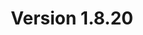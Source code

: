 ---
title: "Version 1.8.20"

version_number: "1.8.20"
version_code: "1820"
release_date: "2019-02-27"

packages:
  - type: mybb
    formats:
      - type: zip
        filesize: "2.15 MB"
        checksums:
          - type: md5
            value: 3d1a8c22874af72a1025709f5447f783
          - type: sha1
            value: e3c73a4cf99dbb237c9aa8bce458fe2296acbdee
          - type: sha256
            value: ee96b3eac55ebbbdf86c2057d513c7b015a6d558c7fdf4f297084c3e2f73b212
          - type: sha512
            value: 68d5bcd26cf808bf90414e569cfee91e6ad158ee73cdb8ce7dc3a87a0b883b946674831b4fbbd9c6c81b25c20f802e8f6e303f128aeb5607f40c39b294a8d5e2
        locations:
          - name: resources.mybb.com/downloads/

  - type: changed_files
    formats:
      - type: zip
        filesize: "0.85 MB"
        checksums:
          - type: md5
            value: d9377988fdef5e19d105afe7db141543
          - type: sha1
            value: 80c0af41e9148bc84ef7558d6f20d9c859279c9a
          - type: sha256
            value: 31b21c008d63f655f80572fffd8d7c1c465c346580cf920a1535443893766cb7
          - type: sha512
            value: b2446331cc8b62fea579acb7e225344d23347d0e5fa9f3a49df8715aa31a14a29b38b1757f5f11d42983bd07fb59be4ac9b7ae09e6151b9a8f0a445bbb4566ec
        locations:
          - name: resources.mybb.com/downloads/

upgrade_script_required: true
resolved_issues_number: "42"
resolved_issues_link: "https://github.com/mybb/mybb/issues?q=is%3Aissue%20is%3Aclosed%20label%3As%3Aresolved%20milestone%3A1.8.20"

comment: "This release includes allowing users to see their unapproved content and view user referrals; compatibility with PHP >= 7.2 has been improved and **[jQuery has been upgraded to 3.0.0](https://github.com/mybb/mybb/pull/3516#issuecomment-448759610), which might affect custom JavaScript code in plugins and themes**."

resolved_security_issues:
  - description: "Reset Password reflected XSS"
    severity: "medium"
  - description: "ModCP Profile Editor username reflected XSS"
    severity: "medium"
    reported_by:
      name: "Jovan Zivanovic"
      affiliation: "MaTRIS Research Group, SBA Research"
  - description: "Predictable CSRF token for guest users"
    severity: "low"
    reported_by:
      name: "[Devilshakerz](https://community.mybb.com/user-47371.html)"
      affiliation: "MyBB Team"
  - description: "ACP Stylesheet Properties XSS"
    severity: "low"
    reported_by:
      name: "[Cillian Collins](https://github.com/Cillian-Collins)"
  - description: "Reset Password username enumeration via email"
    severity: "low"
    reported_by:
      name: "Abdullah Md. Shaleh"

changed_language_files_number: "9"

changed_files:
  - admin:
    - inc:
      - class_page.php
    - jscripts:
      - theme_properties.js
    - modules:
      - config:
        - languages.php
        - plugins.php
        - profile_fields.php
        - settings.php
      - forum:
        - management.php
      - home:
        - index.php
      - style:
        - templates.php
        - themes.php
      - user:
        - users.php
  - inc:
    - class_core.php
    - datahandlers:
      - warnings.php
    - functions.php
    - languages:
      - english:
        - admin:
          - config_profile_fields.lang.php
          - user_users.lang.php
        - global.lang.php
        - index.lang.php
        - member.lang.php
        - memberlist.lang.php
        - moderation.lang.php
        - search.lang.php
        - usercp.lang.php
      - english.php
    - functions_user.php
    - functions_search.php
    - class_parser.php
    - functions_image.php
    - class_error.php
    - functions_post.php
    - tasks:
      - versioncheck.php
  - install:
    - resources:
      - mybb_theme.xml
      - output.php
      - settings.xml
      - upgrade12.php
      - upgrade13.php
      - upgrade17.php
      - upgrade30.php
      - upgrade35.php
      - upgrade47.php
  - jscripts:
    - sceditor:
      - editor_themes:
        - default.css
        - famfamfam.png
        - modern.css
        - monocons.css
        - office-toolbar.css
        - office.css
        - square.css
        - mybb.css
      - jquery.sceditor.bbcode.min.js
      - jquery.sceditor.default.min.css
      - jquery.sceditor.min.js
      - jquery.sceditor.xhtml.min.js
      - editor_plugins:
        - bbcode.js
        - format.js
        - undo.js
        - xhtml.js
    - bbcodes_sceditor.js
    - general.js
    - inline_edit.js
    - jquery.js
    - jquery.plugins.js
    - jquery.plugins.min.js
    - report.js
    - post.js
    - thread.js
    - usercp.js
  - css.php
  - editpost.php
  - forumdisplay.php
  - global.php
  - index.php
  - managegroup.php
  - member.php
  - memberlist.php
  - modcp.php
  - newreply.php
  - newthread.php
  - private.php
  - showthread.php
  - usercp.php
  - xmlhttp.php

changed_templates:
  - announcement
  - codebuttons
  - editpost
  - footer
  - footer_showteamlink
  - forumdisplay
  - forumdisplay_threadlist
  - forumdisplay_threadlist_subscription
  - global_modqueue
  - global_modqueue_notice
  - global_unreadreports
  - header
  - headerinclude
  - index_boardstats
  - member_no_referrals
  - member_profile
  - member_profile_modoptions_manageban
  - member_profile_modoptions_manageuser
  - member_profile_referrals
  - member_referral_row
  - member_referrals
  - member_referrals_link
  - member_referrals_popup
  - member_resendactivation
  - member_resetpassword
  - memberlist
  - memberlist_search
  - modal
  - modal_button
  - modcp_announcements_edit
  - modcp_announcements_new
  - modcp_modqueue_posts
  - modcp_modqueue_threads
  - newreply
  - newthread
  - post_attachments_attachment
  - post_javascript
  - private
  - private_orderarrow
  - private_read
  - private_send
  - reputation
  - search
  - showthread
  - usercp_editlists
  - usercp_forumsubscriptions_forum
  - warnings_warn_pm

---